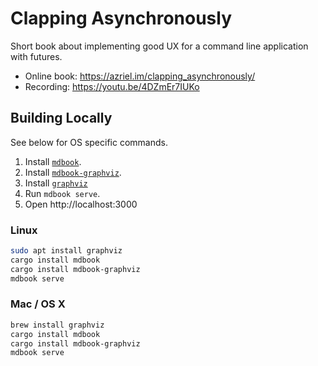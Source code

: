 # Clapping Asynchronously

Short book about implementing good UX for a command line application with futures.

* Online book: https://azriel.im/clapping_asynchronously/
* Recording: https://youtu.be/4DZmEr7IUKo

## Building Locally

See below for OS specific commands.

1. Install [`mdbook`](https://github.com/rust-lang/mdBook).
2. Install [`mdbook-graphviz`](https://github.com/dylanowen/mdbook-graphviz).
3. Install [`graphviz`](https://www.graphviz.org/download/)
4. Run `mdbook serve`.
5. Open http://localhost:3000

### Linux

```bash
sudo apt install graphviz
cargo install mdbook
cargo install mdbook-graphviz
mdbook serve
```

### Mac / OS X

```bash
brew install graphviz
cargo install mdbook
cargo install mdbook-graphviz
mdbook serve
```

